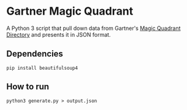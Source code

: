 # Gartner Magic Quadrant
A Python 3 script that pull down data from Gartner's [Magic Quadrant Directory](https://www.gartner.com/technology/research/methodologies/magicQuadrants.jsp) and presents it in JSON format.

## Dependencies
`pip install beautifulsoup4`

## How to run
`python3 generate.py > output.json`
